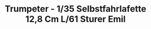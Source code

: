 ---
layout: product
title: "Trumpeter - 1/35 Selbstfahrlafette 12,8 Cm L/61 Sturer Emil"
price: "2500" 
desc: "N/A"
img_path: "/assets/img/TRU00350.jpg"
brand: "N/A"
available: false
special_offer: false
new: false
soon: false
cat: "010000"
subcat: "013400"
subsubcat: "0N/A"
sifra: "TRU00350"
---